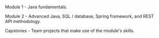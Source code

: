 Module 1 - Java fundamentals.

Module 2 - Advanced Java, SQL / database, Spring framework, and REST API methodology.

Capstones - Team projects that make use of the module's skills.
